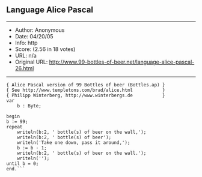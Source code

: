 
## Language Alice Pascal ##
---
- Author: Anonymous
- Date: 04/20/05
- Info: http
- Score:  (2.56 in 18 votes)
- URL: n/a
- Original URL: http://www.99-bottles-of-beer.net/language-alice-pascal-26.html
---

```program Bottles(input, output);
{ Alice Pascal version of 99 Bottles of beer (Bottles.ap) } 
{ See http://www.templetons.com/brad/alice.html           }
{ Philipp Winterberg, http://www.winterbergs.de           } 
var
	b : Byte;

begin
b := 99;
repeat
	writeln(b:2, ' bottle(s) of beer on the wall,');
	writeln(b:2, ' bottle(s) of beer');
	writeln('Take one down, pass it around,');
	b := b - 1;
	writeln(b:2, ' bottle(s) of beer on the wall.');
	writeln('');
until b = 0;
end.```